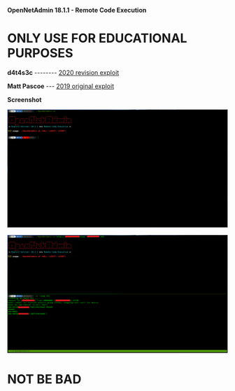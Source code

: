 **OpenNetAdmin 18.1.1 - Remote Code Execution**

# ONLY USE FOR EDUCATIONAL PURPOSES

**d4t4s3c** -------- [2020 revision exploit](https://github.com/d4t4s3c/OpenNetAdmin18.1.1RCE)
  
**Matt Pascoe** --- [2019 original exploit](https://www.exploit-db.com/exploits/47691)

**Screenshot**

![](/screenshot1.png)

![](/screenshot2.png)

# NOT BE BAD
